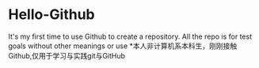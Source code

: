 # Hello-Github
It's my first time to use Github to create a repository. All the repo is for test goals without other meanings or use
*本人非计算机系本科生，刚刚接触Github,仅用于学习与实践git与GitHub
